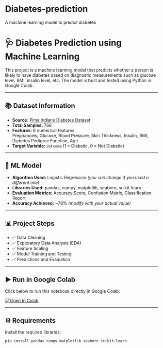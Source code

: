 # Diabetes-prediction
A machine learning model to predict diabetes
# 🩺 Diabetes Prediction using Machine Learning

This project is a machine learning model that predicts whether a person is likely to have diabetes based on diagnostic measurements such as glucose level, BMI, insulin level, etc. The model is built and tested using Python in Google Colab.

---

## 📚 Dataset Information

- **Source:** [Pima Indians Diabetes Dataset](https://www.kaggle.com/datasets/uciml/pima-indians-diabetes-database)
- **Total Samples:** 768
- **Features:** 8 numerical features  
  Pregnancies, Glucose, Blood Pressure, Skin Thickness, Insulin, BMI, Diabetes Pedigree Function, Age
- **Target Variable:** `Outcome` (1 = Diabetic, 0 = Not Diabetic)

---

## 🧠 ML Model

- **Algorithm Used:** Logistic Regression *(you can change if you used a different one)*
- **Libraries Used:** pandas, numpy, matplotlib, seaborn, scikit-learn
- **Evaluation Metrics:** Accuracy Score, Confusion Matrix, Classification Report
- **Accuracy Achieved:** ~78% *(modify with your actual value)*

---

## 📊 Project Steps

- ✅ Data Cleaning
- ✅ Exploratory Data Analysis (EDA)
- ✅ Feature Scaling
- ✅ Model Training and Testing
- ✅ Predictions and Evaluation

---

## ▶️ Run in Google Colab

Click below to run this notebook directly in Google Colab:

[![Open In Colab](https://colab.research.google.com/assets/colab-badge.svg)](https://colab.research.google.com/github/ankit5941/diabetes-prediction/blob/main/diabetes_prediction.ipynb)

---

## ⚙️ Requirements

Install the required libraries:

```bash
pip install pandas numpy matplotlib seaborn scikit-learn
